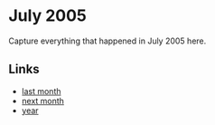 # July 2005

Capture everything that happened in July 2005 here.

## Links
- [last month](calendar/months/2005-06.md)
- [next month](calendar/months/2005-08.md)
- [year](calendar/years/2005.md)